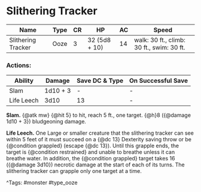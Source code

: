 # Slithering Tracker

| Name | Type | CR | HP | AC | Speed |
|------|------|----|----|----|-------|
| Slithering Tracker | Ooze | 3 | 32 (5d8 + 10) | 14 | walk: 30 ft., climb: 30 ft., swim: 30 ft. |

### Actions:

| Ability | Damage | Save DC & Type | On Successful Save |
|---------|--------|----------------|--------------------|
| Slam | 1d10 + 3 | - | - |
| Life Leech | 3d10 | 13 | - |


**Slam.** {@atk mw} {@hit 5} to hit, reach 5 ft., one target. {@h}8 ({@damage 1d10 + 3}) bludgeoning damage.

**Life Leech.** One Large or smaller creature that the slithering tracker can see within 5 feet of it must succeed on a {@dc 13} Dexterity saving throw or be {@condition grappled} (escape {@dc 13}). Until this grapple ends, the target is {@condition restrained} and unable to breathe unless it can breathe water. In addition, the {@condition grappled} target takes 16 ({@damage 3d10}) necrotic damage at the start of each of its turns. The slithering tracker can grapple only one target at a time.

^Tags: #monster #type_ooze